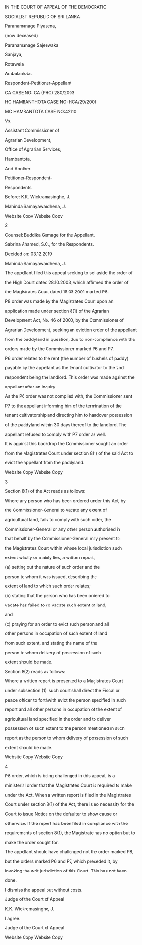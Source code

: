 IN THE COURT OF APPEAL OF THE DEMOCRATIC

SOCIALIST REPUBLIC OF SRI LANKA

Paranamanage Piyasena,

(now deceased)

Paranamanage Sajeewaka

Sanjaya,

Rotawela,

Ambalantota.

Respondent-Petitioner-Appellant

CA CASE NO: CA (PHC) 280/2003

HC HAMBANTHOTA CASE NO: HCA/29/2001

MC HAMBANTOTA CASE NO:42110

Vs.

Assistant Commissioner of

Agrarian Development,

Office of Agrarian Services,

Hambantota.

And Another

Petitioner-Respondent-

Respondents

Before: K.K. Wickramasinghe, J.

Mahinda Samayawardhena, J.

Website Copy Website Copy

2

Counsel: Buddika Gamage for the Appellant.

Sabrina Ahamed, S.C., for the Respondents.

Decided on: 03.12.2019

Mahinda Samayawardhena, J.

The appellant filed this appeal seeking to set aside the order of

the High Court dated 28.10.2003, which affirmed the order of

the Magistrates Court dated 15.03.2001 marked P8.

P8 order was made by the Magistrates Court upon an

application made under section 8(1) of the Agrarian

Development Act, No. 46 of 2000, by the Commissioner of

Agrarian Development, seeking an eviction order of the appellant

from the paddyland in question, due to non-compliance with the

orders made by the Commissioner marked P6 and P7.

P6 order relates to the rent (the number of bushels of paddy)

payable by the appellant as the tenant cultivator to the 2nd

respondent being the landlord. This order was made against the

appellant after an inquiry.

As the P6 order was not complied with, the Commissioner sent

P7 to the appellant informing him of the termination of the

tenant cultivatorship and directing him to handover possession

of the paddyland within 30 days thereof to the landlord. The

appellant refused to comply with P7 order as well.

It is against this backdrop the Commissioner sought an order

from the Magistrates Court under section 8(1) of the said Act to

evict the appellant from the paddyland.

Website Copy Website Copy

3

Section 8(1) of the Act reads as follows:

Where any person who has been ordered under this Act, by

the Commissioner-General to vacate any extent of

agricultural land, fails to comply with such order, the

Commissioner-General or any other person authorised in

that behalf by the Commissioner-General may present to

the Magistrates Court within whose local jurisdiction such

extent wholly or mainly lies, a written report,

(a) setting out the nature of such order and the

person to whom it was issued, describing the

extent of land to which such order relates;

(b) stating that the person who has been ordered to

vacate has failed to so vacate such extent of land;

and

(c) praying for an order to evict such person and all

other persons in occupation of such extent of land

from such extent, and stating the name of the

person to whom delivery of possession of such

extent should be made.

Section 8(2) reads as follows:

Where a written report is presented to a Magistrates Court

under subsection (1), such court shall direct the Fiscal or

peace officer to forthwith evict the person specified in such

report and all other persons in occupation of the extent of

agricultural land specified in the order and to deliver

possession of such extent to the person mentioned in such

report as the person to whom delivery of possession of such

extent should be made.

Website Copy Website Copy

4

P8 order, which is being challenged in this appeal, is a

ministerial order that the Magistrates Court is required to make

under the Act. When a written report is filed in the Magistrates

Court under section 8(1) of the Act, there is no necessity for the

Court to issue Notice on the defaulter to show cause or

otherwise. If the report has been filed in compliance with the

requirements of section 8(1), the Magistrate has no option but to

make the order sought for.

The appellant should have challenged not the order marked P8,

but the orders marked P6 and P7, which preceded it, by

invoking the writ jurisdiction of this Court. This has not been

done.

I dismiss the appeal but without costs.

Judge of the Court of Appeal

K.K. Wickremasinghe, J.

I agree.

Judge of the Court of Appeal

Website Copy Website Copy